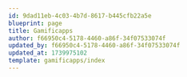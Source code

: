 ```yaml
---
id: 9dad11eb-4c03-4b7d-8617-b445cfb22a5e
blueprint: page
title: Gamificapps
author: f66950c4-5178-4460-a86f-34f07533074f
updated_by: f66950c4-5178-4460-a86f-34f07533074f
updated_at: 1739975102
template: gamificapps/index
---
```

